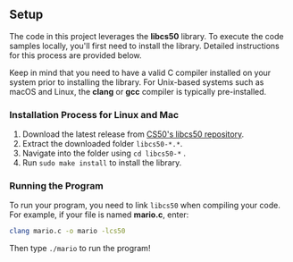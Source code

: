 ## Setup

The code in this project leverages the **libcs50** library. To execute the code samples locally, you'll first need to install the library. Detailed instructions for this process are provided below.

Keep in mind that you need to have a valid C compiler installed on your system prior to installing the library. For Unix-based systems such as macOS and Linux, the **clang** or **gcc** compiler is typically pre-installed.

### Installation Process for Linux and Mac

1. Download the latest release from [CS50's libcs50 repository](https://github.com/cs50/libcs50/releases).
2. Extract the downloaded folder `libcs50-*.*`.
3. Navigate into the folder using `cd libcs50-*` .
4. Run `sudo make install` to install the library.

### Running the Program

To run your program, you need to link `libcs50` when compiling your code. For example, if your file is named **mario.c**, enter:

```bash
clang mario.c -o mario -lcs50
```

Then type `./mario` to run the program!

